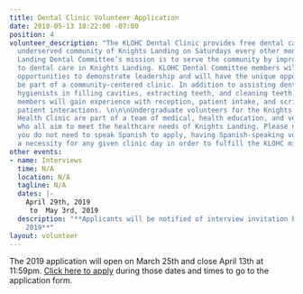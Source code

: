 ```yaml
---
title: Dental Clinic Volunteer Application
date: 2018-05-13 18:22:00 -07:00
position: 4
volunteer_description: "The KLOHC Dental Clinic provides free dental care to the rural
  underserved community of Knights Landing on Saturdays every other month. The Knights
  Landing Dental Committee’s mission is to serve the community by improving access
  to dental care in Knights Landing. KLOHC Dental Committee members will have numerous
  opportunities to demonstrate leadership and will have the unique opportunity to
  be part of a community-centered clinic. In addition to assisting dentists and dental
  hygienists in filling cavities, extracting teeth, and cleaning teeth, Dental Committee
  members will gain experience with reception, patient intake, and scribing during
  patient interactions. \n\n\nUndergraduate volunteers for the Knights Landing One
  Health Clinic are part of a team of medical, health education, and veterinary volunteers
  who all aim to meet the healthcare needs of Knights Landing. Please note that although
  you do not need to speak Spanish to apply, having Spanish-speaking volunteers is
  a necessity for any given clinic day in order to fulfill the KLOHC mission. "
other events:
- name: Interviews
  time: N/A
  location: N/A
  tagline: N/A
  dates: |-
    April 29th, 2019
     to  May 3rd, 2019
  description: "**Applicants will be notified of interview invitation by April 20th,
    2019**"
layout: volunteer
---
```


The 2019 application will open on March 25th and close April 13th at 11:59pm. [Click here to apply](https://goo.gl/forms/SnWAtFdE9SPh6vuQ2) during those dates and times to go to the application form.